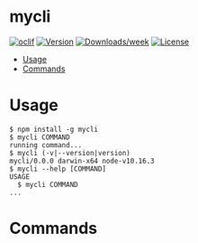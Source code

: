 mycli
=====



[![oclif](https://img.shields.io/badge/cli-oclif-brightgreen.svg)](https://oclif.io)
[![Version](https://img.shields.io/npm/v/mycli.svg)](https://npmjs.org/package/mycli)
[![Downloads/week](https://img.shields.io/npm/dw/mycli.svg)](https://npmjs.org/package/mycli)
[![License](https://img.shields.io/npm/l/mycli.svg)](https://github.com/jorgeepc/mycli/blob/master/package.json)

<!-- toc -->
* [Usage](#usage)
* [Commands](#commands)
<!-- tocstop -->
# Usage
<!-- usage -->
```sh-session
$ npm install -g mycli
$ mycli COMMAND
running command...
$ mycli (-v|--version|version)
mycli/0.0.0 darwin-x64 node-v10.16.3
$ mycli --help [COMMAND]
USAGE
  $ mycli COMMAND
...
```
<!-- usagestop -->
# Commands
<!-- commands -->

<!-- commandsstop -->
